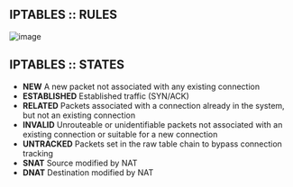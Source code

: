 

## IPTABLES :: RULES
![image](https://github.com/h0x3ein/network-by-doing/assets/75008854/aacfcc38-1da9-42de-a79c-6bac1a092caf)


## IPTABLES :: STATES
- **NEW** A new packet not associated with any existing connection
- **ESTABLISHED** Established traffic (SYN/ACK)
- **RELATED** Packets associated with a connection already in the system, but not an existing connection
- **INVALID** Unrouteable or unidentifiable packets not associated with an existing connection or suitable for a new connection
- **UNTRACKED** Packets set in the raw table chain to bypass connection tracking
- **SNAT** Source modified by NAT
- **DNAT** Destination modified by NAT
